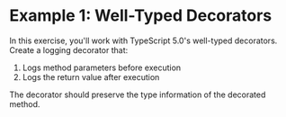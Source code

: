# Example 1: Well-Typed Decorators

In this exercise, you'll work with TypeScript 5.0's well-typed decorators. Create a logging decorator that:
1. Logs method parameters before execution
2. Logs the return value after execution

The decorator should preserve the type information of the decorated method.
